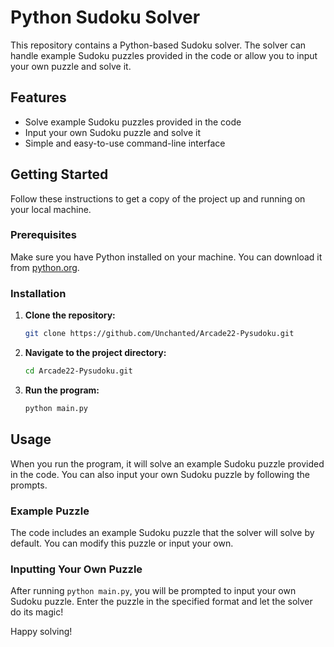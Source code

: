 # Python Sudoku Solver

This repository contains a Python-based Sudoku solver. The solver can handle example Sudoku puzzles provided in the code or allow you to input your own puzzle and solve it.

## Features

- Solve example Sudoku puzzles provided in the code
- Input your own Sudoku puzzle and solve it
- Simple and easy-to-use command-line interface

## Getting Started

Follow these instructions to get a copy of the project up and running on your local machine.

### Prerequisites

Make sure you have Python installed on your machine. You can download it from [python.org](https://www.python.org/).

### Installation

1. **Clone the repository:**

    ```sh
    git clone https://github.com/Unchanted/Arcade22-Pysudoku.git
    ```

2. **Navigate to the project directory:**

    ```sh
    cd Arcade22-Pysudoku.git
    ```

3. **Run the program:**

    ```sh
    python main.py
    ```

## Usage

When you run the program, it will solve an example Sudoku puzzle provided in the code. You can also input your own Sudoku puzzle by following the prompts.

### Example Puzzle

The code includes an example Sudoku puzzle that the solver will solve by default. You can modify this puzzle or input your own.

### Inputting Your Own Puzzle

After running `python main.py`, you will be prompted to input your own Sudoku puzzle. Enter the puzzle in the specified format and let the solver do its magic!


Happy solving!
